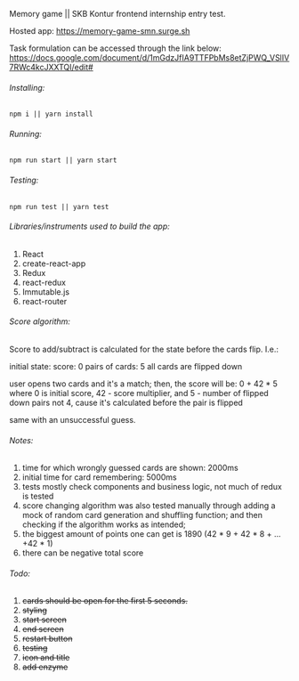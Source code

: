 Memory game || SKB Kontur frontend internship entry test.

Hosted app: https://memory-game-smn.surge.sh


Task formulation can be accessed through the link below:
https://docs.google.com/document/d/1mGdzJfIA9TTFPbMs8etZjPWQ_VSlIV7RWc4kcJXXTQI/edit#

###### Installing:
    npm i || yarn install
###### Running:
    npm run start || yarn start
###### Testing:
    npm run test || yarn test


###### Libraries/instruments used to build the app:
1. React
2. create-react-app
3. Redux
4. react-redux
5. Immutable.js
6. react-router

###### Score algorithm:
Score to add/subtract is calculated for the state before the cards flip.
I.e.:

initial state:
score: 0
pairs of cards: 5
all cards are flipped down

user opens two cards and it's a match; then, the score will be: 0 + 42 * 5
where 0 is initial score, 42 - score multiplier, and 5 - number of flipped down pairs
not 4, cause it's calculated before the pair is flipped

same with an unsuccessful guess.

###### Notes:
1. time for which wrongly guessed cards are shown: 2000ms
2. initial time for card remembering: 5000ms
3. tests mostly check components and business logic, not much of redux is tested
4. score changing algorithm was also tested manually through adding a mock of random card generation
and shuffling function; and then checking if the algorithm works as intended;
5. the biggest amount of points one can get is 1890 (42 \* 9 + 42 \* 8 + ... +42 \* 1)
6. there can be negative total score

###### Todo:
1. ~~cards should be open for the first 5 seconds.~~
2. ~~styling~~
3. ~~start screen~~
4. ~~end screen~~
5. ~~restart button~~
6. ~~testing~~
7. ~~icon and title~~
8. ~~add enzyme~~
